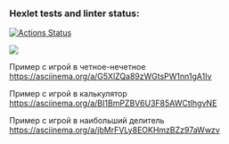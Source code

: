 ### Hexlet tests and linter status:
[![Actions Status](https://github.com/sseezov/frontend-project-44/workflows/hexlet-check/badge.svg)](https://github.com/sseezov/frontend-project-44/actions)

<a href="https://codeclimate.com/github/sseezov/frontend-project-44/maintainability"><img src="https://api.codeclimate.com/v1/badges/51470fbe59caa902aa6f/maintainability" /></a>

Пример с игрой в четное-нечетное
https://asciinema.org/a/G5XlZQa89zWGtsPW1nn1gA1Iv

Пример с игрой в калькулятор
https://asciinema.org/a/BI1BmPZBV6U3F85AWCtIhgvNE

Пример с игрой в наибольший делитель
https://asciinema.org/a/jbMrFVLy8EOKHmzBZz97aWwzv